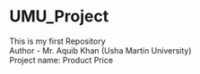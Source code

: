 # UMU_Project
This is my first Repository
<br>
Author - Mr. Aquib Khan (Usha Martin University)
<br>
Project name: Product Price
